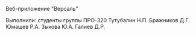 Веб-приложение "Версаль"

Выполнили: студенты группы ПРО-320 
Тутубалин Н.П. 
Бражников Д.Г. 
Юмашев Р.А.
Зыкова Ю.А. 
Галиев Д.Р.
